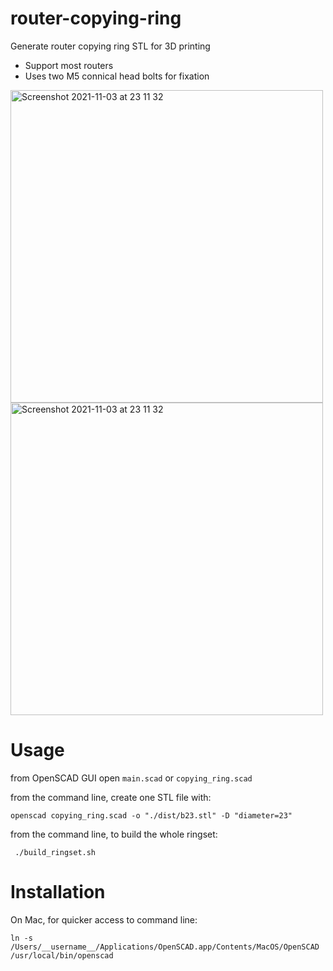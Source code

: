 # router-copying-ring

Generate router copying ring STL for 3D printing
* Support most routers
* Uses two M5 connical head bolts for fixation

<img width="500" alt="Screenshot 2021-11-03 at 23 11 32" src="https://user-images.githubusercontent.com/3630020/140200484-fc48f48b-7dc4-4540-a7ba-4fac9a6408df.png">

<img width="500" alt="Screenshot 2021-11-03 at 23 11 32" src="https://user-images.githubusercontent.com/3630020/140200584-300cf439-63cf-419d-97bd-301b74824649.png">


# Usage

from OpenSCAD GUI open `main.scad` or `copying_ring.scad`

from the command line, create one STL file with:

```
openscad copying_ring.scad -o "./dist/b23.stl" -D "diameter=23"
```

from the command line, to build the whole ringset:

```
 ./build_ringset.sh  
```


# Installation

On Mac, for quicker access to command line:

```
ln -s /Users/__username__/Applications/OpenSCAD.app/Contents/MacOS/OpenSCAD /usr/local/bin/openscad
```
